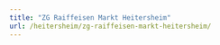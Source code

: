 ```yaml
---
title: "ZG Raiffeisen Markt Heitersheim"
url: /heitersheim/zg-raiffeisen-markt-heitersheim/
---
```

